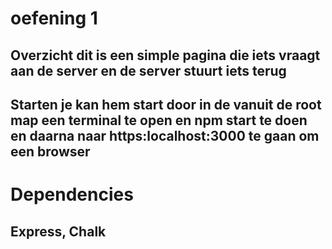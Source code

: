 # oefening 1

## Overzicht dit is een simple pagina die iets vraagt aan de server en de server stuurt iets terug

## Starten je kan hem start door in de vanuit de root map een terminal te open en npm start te doen en daarna naar https:localhost:3000 te gaan om een browser

# Dependencies
## Express, Chalk